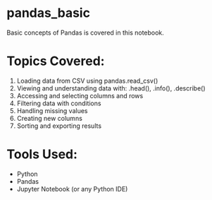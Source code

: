 # pandas_basic
Basic concepts of Pandas is covered in this notebook.
# Topics Covered:
  1. Loading data from CSV using pandas.read_csv()
  2. Viewing and understanding data with:
      .head(), .info(), .describe()
  3. Accessing and selecting columns and rows
  4. Filtering data with conditions
  5. Handling missing values
  6. Creating new columns
  7. Sorting and exporting results
# Tools Used:
  * Python
  * Pandas
  * Jupyter Notebook (or any Python IDE)
